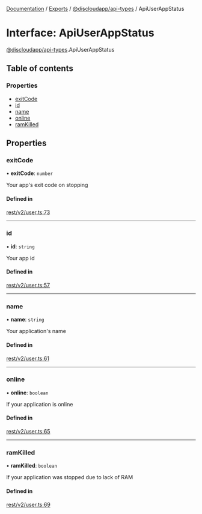 [Documentation](../README.md) / [Exports](../modules.md) / [@discloudapp/api-types](../modules/discloudapp_api_types.md) / ApiUserAppStatus

# Interface: ApiUserAppStatus

[@discloudapp/api-types](../modules/discloudapp_api_types.md).ApiUserAppStatus

## Table of contents

### Properties

- [exitCode](discloudapp_api_types.ApiUserAppStatus.md#exitcode)
- [id](discloudapp_api_types.ApiUserAppStatus.md#id)
- [name](discloudapp_api_types.ApiUserAppStatus.md#name)
- [online](discloudapp_api_types.ApiUserAppStatus.md#online)
- [ramKilled](discloudapp_api_types.ApiUserAppStatus.md#ramkilled)

## Properties

### exitCode

• **exitCode**: `number`

Your app's exit code on stopping

#### Defined in

[rest/v2/user.ts:73](https://github.com/discloud/discloud.app/blob/ee3bbd2/packages/api-types/rest/v2/user.ts#L73)

___

### id

• **id**: `string`

Your app id

#### Defined in

[rest/v2/user.ts:57](https://github.com/discloud/discloud.app/blob/ee3bbd2/packages/api-types/rest/v2/user.ts#L57)

___

### name

• **name**: `string`

Your application's name

#### Defined in

[rest/v2/user.ts:61](https://github.com/discloud/discloud.app/blob/ee3bbd2/packages/api-types/rest/v2/user.ts#L61)

___

### online

• **online**: `boolean`

If your application is online

#### Defined in

[rest/v2/user.ts:65](https://github.com/discloud/discloud.app/blob/ee3bbd2/packages/api-types/rest/v2/user.ts#L65)

___

### ramKilled

• **ramKilled**: `boolean`

If your application was stopped due to lack of RAM

#### Defined in

[rest/v2/user.ts:69](https://github.com/discloud/discloud.app/blob/ee3bbd2/packages/api-types/rest/v2/user.ts#L69)
